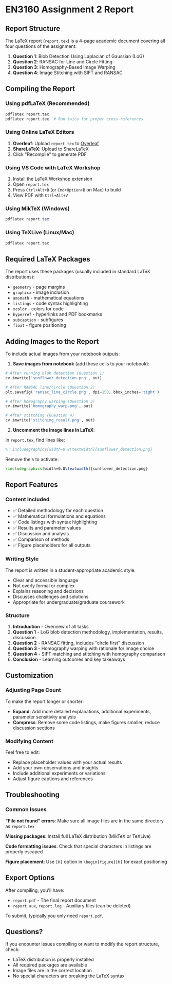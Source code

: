 # EN3160 Assignment 2 Report

## Report Structure

The LaTeX report (`report.tex`) is a 4-page academic document covering all four questions of the assignment:

1. **Question 1**: Blob Detection Using Laplacian of Gaussian (LoG)
2. **Question 2**: RANSAC for Line and Circle Fitting
3. **Question 3**: Homography-Based Image Warping
4. **Question 4**: Image Stitching with SIFT and RANSAC

## Compiling the Report

### Using pdfLaTeX (Recommended)

```bash
pdflatex report.tex
pdflatex report.tex  # Run twice for proper cross-references
```

### Using Online LaTeX Editors

1. **Overleaf**: Upload `report.tex` to [Overleaf](https://www.overleaf.com)
2. **ShareLaTeX**: Upload to ShareLaTeX
3. Click "Recompile" to generate PDF

### Using VS Code with LaTeX Workshop

1. Install the LaTeX Workshop extension
2. Open `report.tex`
3. Press `Ctrl+Alt+B` (or `Cmd+Option+B` on Mac) to build
4. View PDF with `Ctrl+Alt+V`

### Using MikTeX (Windows)

```powershell
pdflatex report.tex
```

### Using TeXLive (Linux/Mac)

```bash
pdflatex report.tex
```

## Required LaTeX Packages

The report uses these packages (usually included in standard LaTeX distributions):

- `geometry` - page margins
- `graphicx` - image inclusion
- `amsmath` - mathematical equations
- `listings` - code syntax highlighting
- `xcolor` - colors for code
- `hyperref` - hyperlinks and PDF bookmarks
- `subcaption` - subfigures
- `float` - figure positioning

## Adding Images to the Report

To include actual images from your notebook outputs:

1. **Save images from notebook** (add these cells to your notebook):

```python
# After running blob detection (Question 1)
cv.imwrite('sunflower_detection.png', out)

# After RANSAC line/circle (Question 2)
plt.savefig('ransac_line_circle.png', dpi=150, bbox_inches='tight')

# After homography warping (Question 3)
cv.imwrite('homography_warp.png', out)

# After stitching (Question 4)
cv.imwrite('stitching_result.png', out)
```

2. **Uncomment the image lines in LaTeX**:

In `report.tex`, find lines like:

```latex
% \includegraphics[width=0.8\textwidth]{sunflower_detection.png}
```

Remove the `%` to activate:

```latex
\includegraphics[width=0.8\textwidth]{sunflower_detection.png}
```

## Report Features

### Content Included

- ✅ Detailed methodology for each question
- ✅ Mathematical formulations and equations
- ✅ Code listings with syntax highlighting
- ✅ Results and parameter values
- ✅ Discussion and analysis
- ✅ Comparison of methods
- ✅ Figure placeholders for all outputs

### Writing Style

The report is written in a student-appropriate academic style:

- Clear and accessible language
- Not overly formal or complex
- Explains reasoning and decisions
- Discusses challenges and solutions
- Appropriate for undergraduate/graduate coursework

### Structure

1. **Introduction** - Overview of all tasks
2. **Question 1** - LoG blob detection methodology, implementation, results, discussion
3. **Question 2** - RANSAC fitting, includes "circle first" discussion
4. **Question 3** - Homography warping with rationale for image choice
5. **Question 4** - SIFT matching and stitching with homography comparison
6. **Conclusion** - Learning outcomes and key takeaways

## Customization

### Adjusting Page Count

To make the report longer or shorter:

- **Expand**: Add more detailed explanations, additional experiments, parameter sensitivity analysis
- **Compress**: Remove some code listings, make figures smaller, reduce discussion sections

### Modifying Content

Feel free to edit:

- Replace placeholder values with your actual results
- Add your own observations and insights
- Include additional experiments or variations
- Adjust figure captions and references

## Troubleshooting

### Common Issues

**"File not found" errors**: Make sure all image files are in the same directory as `report.tex`

**Missing packages**: Install full LaTeX distribution (MikTeX or TeXLive)

**Code formatting issues**: Check that special characters in listings are properly escaped

**Figure placement**: Use `[H]` option in `\begin{figure}[H]` for exact positioning

## Export Options

After compiling, you'll have:

- `report.pdf` - The final report document
- `report.aux`, `report.log` - Auxiliary files (can be deleted)

To submit, typically you only need `report.pdf`.

## Questions?

If you encounter issues compiling or want to modify the report structure, check:

- LaTeX distribution is properly installed
- All required packages are available
- Image files are in the correct location
- No special characters are breaking the LaTeX syntax
